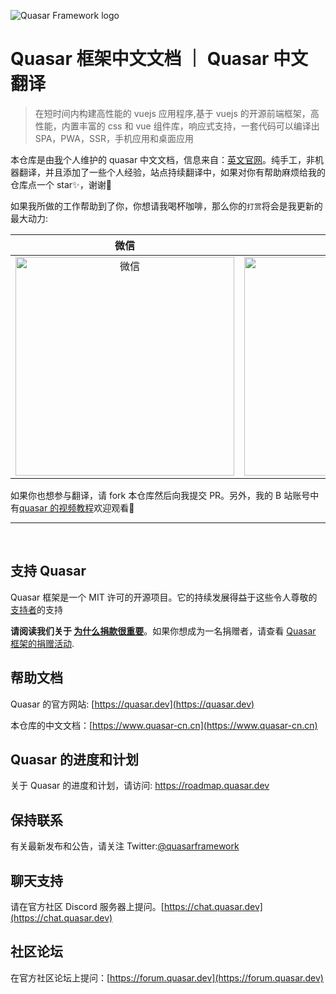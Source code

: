 ![Quasar Framework logo](https://cdn.quasar.dev/logo-v2/header.png)

# Quasar 框架中文文档 ｜ Quasar 中文翻译

> 在短时间内构建高性能的 vuejs 应用程序,基于 vuejs 的开源前端框架，高性能，内置丰富的 css 和 vue 组件库，响应式支持，一套代码可以编译出 SPA，PWA，SSR，手机应用和桌面应用

本仓库是由[我](https://github.com/dongwa)个人维护的 quasar 中文文档，信息来自：[英文官网](https://quasar.dev)。纯手工，非机器翻译，并且添加了一些个人经验，站点持续翻译中，如果对你有帮助麻烦给我的仓库点一个 star✨，谢谢🙏

如果我所做的工作帮助到了你，你想请我喝杯咖啡，那么你的`打赏`将会是我更新的最大动力:

|微信 |支付宝|
| :-: | :-: |
|<img style="width:350px" src="http://tva1.sinaimg.cn/large/0080GS1wly1h4iirq80h6j30ep0f7mzf.jpg" alt="微信" />|<img style="width:350px" src="http://tva1.sinaimg.cn/large/0080GS1wly1h4iisk6y7vj30jf0k9wgn.jpg" alt="支付宝" />|

如果你也想参与翻译，请 fork 本仓库然后向我提交 PR。另外，我的 B 站账号中有[quasar 的视频教程](https://www.bilibili.com/video/BV1pA4y197Zc)欢迎观看👏
<br>
<hr>
<br>

## 支持 Quasar
 Quasar 框架是一个 MIT 许可的开源项目。它的持续发展得益于这些令人尊敬的[支持者](https://github.com/rstoenescu/quasar-framework/blob/dev/backers.md)的支持

**请阅读我们关于 [为什么捐款很重要](https://quasar.dev/why-donate)**。如果你想成为一名捐赠者，请查看 [Quasar 框架的捐赠活动](https://donate.quasar.dev).

## 帮助文档

Quasar 的官方网站: [https://quasar.dev](https://quasar.dev)

本仓库的中文文档：[https://www.quasar-cn.cn](https://www.quasar-cn.cn)

## Quasar 的进度和计划

关于 Quasar 的进度和计划，请访问: https://roadmap.quasar.dev

## 保持联系

有关最新发布和公告，请关注 Twitter:[@quasarframework](https://twitter.com/quasarframework)

## 聊天支持

请在官方社区 Discord 服务器上提问。[https://chat.quasar.dev](https://chat.quasar.dev)

## 社区论坛

在官方社区论坛上提问：[https://forum.quasar.dev](https://forum.quasar.dev)
